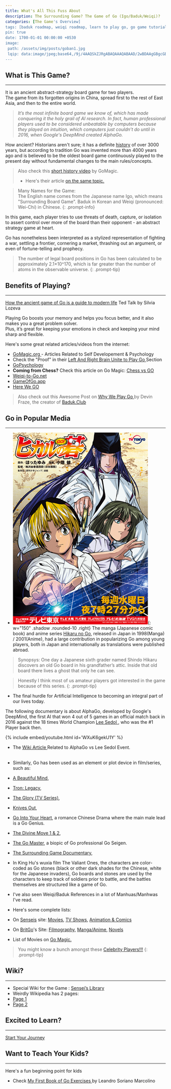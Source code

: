 ```yaml
---
title: What's All This Fuss About
description: The Surrounding Game? The Game of Go (Igo/Baduk/Weiqi)?
categories: [The Game's Overview]
tags: [baduk roadmap, weiqi roadmap, learn to play go, go game tutorial, the surrounding game]
pin: true
date: 1700-01-01 00:00:00 +0530
image: 
 path: /assets/img/posts/goban1.jpg
 lqip: data:image/jpeg;base64,/9j/4AAQSkZJRgABAQAAAQABAAD/2wBDAAgGBgcGBQgHBwcJCQgKDBQNDAsLDBkSEw8UHRofHh0aHBwgJC4nICIsIxwcKDcpLDAx
---
```


## What is This Game?
<hr>

It is an ancient abstract-strategy board game for two players. <br>
The game from its forgotten origins in China, spread first to the rest of East Asia, and then to the entire world.

> _It’s the most infinite board game we know of, which has made conquering it the holy grail of AI research. In fact,
human professional players used to be considered unbeatable by computers because they played on intuition, which
computers just couldn’t do until in 2016, when Google's DeepMind created AlphaGo._

How ancient? Historians aren't sure; it has a definite <a href="https://senseis.xmp.net/?HistoryOfGo" target="_blank">
  history</a> of over 3000 years, but according to tradition Go was invented more than 4000 years ago and is believed to
be the oldest board game continuously played to the present day without fundamental changes to the main rules/concepts.
> Also check this <a href="https://youtu.be/EN10EHNdJjQ?si=ZKZ2nakaR8rE7urO" target="_blank">short history video</a> by
GoMagic.
> - Here's their article <a href="https://gomagic.org/history-of-go/" target="_blank"> on the same topic.</a>

> Many Names for the Game: <br>
The English name comes from the Japanese name Igo, which means "Surrounding Board Game".
Baduk in Korean and Weiqi (pronounced: Wei-Chi) in Chinese.
{: .prompt-info}

In this game, each player tries to use threats of death, capture, or isolation to assert control over more of the board
than their opponent - an abstract strategy game at heart.

Go has nonetheless been interpreted as a stylized representation of fighting a war, settling a frontier, cornering a
market, thrashing out an argument, or even of fortune-telling and prophecy.

> The number of legal board positions in Go has been calculated to be approximately 2.1×10^170, which is far greater
than the number of atoms in the observable universe.
{: .prompt-tip}

## Benefits of Playing?
<hr>

<a href="https://youtu.be/wQuh9YI8rn0?si=IyLDYDlPhlmGkz2v" target="_blank">How the ancient game of Go is a guide to
  modern life</a> Ted Talk by Silvia Lozeva

Playing Go boosts your memory and helps you focus better, and it also makes you a great problem solver. <br>
Plus, it’s great for keeping your emotions in check and keeping your mind sharp and flexible.

Here's some great related articles/videos from the internet:
- <a href='https://gomagic.org/go-articles/psychology-and-self-development/' target='_blank'> GoMagic.org </a> -
Articles Related to Self Developement & Psychology
- Check the "Proof" in their <a href='https://gomagic.org/go-game/' target='_blank'> Left And Right Brain Unite to Play
  Go </a> Section
- <a href="https://gopsychology.uk/" target="_blank"> GoPsychology</a>
- **Coming from Chess?** Check this article on Go Magic: <a href='https://gomagic.org/chess-go/' target='_blank'> Chess
  vs GO </a>
- <a href='https://weiqi-to-go.net/benefits-of-weiqi/' target='_blank'> Weiqi-to-Go.net </a>
- <a href='https://gameofgo.app/learn/5-reasons-why-playing-game-of-go' target='_blank'> GameOfGo.app </a>
- <a href="https://youtu.be/SrqAlN8JZPs?si=fvFSKQKmz1aVzajh" target="_target">Here We GO</a>

> Also check out this Awesome Post on <a href='https://blog.baduk.club/why-we-play' target='_blank'> Why We Play Go </a>
by Devin Fraze, the creator of <a href='https://baduk.club' target='_blank'> Baduk.Club </a>

## Go in Popular Media
<hr>

- ![](/assets/img/posts/hng.jpg){: w="150" .shadow .rounded-10 .right}
The manga (Japanese comic book) and anime series <a href='https://en.wikipedia.org/wiki/Hikaru_no_Go'
  target='_blank'>Hikaru no Go</a>, released in Japan in 1998(Manga) / 2001(Anime), had a large contribution in
popularizing Go among young players, both in Japan and internationally as translations were published abroad.

> Synopsys: One day a Japanese sixth grader named Shindo Hikaru discovers an old Go board in his grandfather’s attic.
Inside that old board there lives a ghost that only he can see.

> Honestly I think most of us amateur players got interested in the game because of this series.
{: .prompt-tip}


- The final hurdle for Artificial Intelligence to becoming an integral part of our lives today.

The following documentary is about AlphaGo, developed by Google's DeepMind, the first AI that won 4 out of 5 games in an
official match back in 2016 against the 18 times World Champion <a href='https://en.wikipedia.org/wiki/Lee_Sedol'
  target='_blank'> Lee Sedol </a>, who was the #1 Player back then.

{% include embed/youtube.html id='WXuK6gekU1Y' %}

- The <a href='https://en.wikipedia.org/wiki/AlphaGo_versus_Lee_Sedol' target='_blank'> Wiki Article </a> Related to
AlphaGo vs Lee Sedol Event.
<br> <br>


- Similarly, Go has been used as an element or plot device in film/series, such as:
- <a href="https://en.wikipedia.org/wiki/A_Beautiful_Mind_(film)" target="_blank">A Beautiful Mind</a>,
- <a href="https://en.wikipedia.org/wiki/Tron:_Legacy" target="_blank">Tron: Legacy</a>,
- <a href="https://en.wikipedia.org/wiki/The_Glory_(TV_series)" target="_blank">The Glory (TV Series)</a>,
- <a href="https://en.wikipedia.org/wiki/Knives_Out" target="_blank">Knives Out</a>,
- <a href="https://www.youtube.com/playlist?list=PLIPiKkS-FpK-AgFy-U8nHgQJfEMvPnn3T" target="_blank">Go Into Your
  Heart</a>, a romance Chinese Drama where the main male lead is a Go Genius.
- <a href="https://en.wikipedia.org/wiki/The_Divine_Move" target="_blank">The Divine Move 1 & 2</a>,
- <a href="https://en.wikipedia.org/wiki/The_Go_Master" target="_blank">The Go Master</a>, a biopic of Go professional
Go Seigen.
- <a href="https://surroundinggamemovie.com/" target="_blank">The Surrounding Game Documentary</a>,
- In King Hu's wuxia film The Valiant Ones, the characters are color-coded as Go stones (black or other dark shades for
the Chinese, white for the Japanese invaders), Go boards and stones are used by the characters to keep track of soldiers
prior to battle, and the battles themselves are structured like a game of Go.
- I've also seen Weiqi/Baduk References in a lot of Manhuas/Manhwas I've read.
- Here's some complete lists:
- On <a href="https://senseis.xmp.net" target="_blank">Senseis</a> site: <a href="https://senseis.xmp.net/?Movies"
  target="_blank">Movies</a>, <a href="https://senseis.xmp.net/?Television" target="_blank">TV Shows</a>, <a
  href="https://senseis.xmp.net/?AnimeAndGraphicArts" target="_blank">Animation & Comics</a>
- On <a href="https://www.britgo.org/" target="_blank">BritGo</a>'s Site: <a href="https://www.britgo.org/filmography"
  target="_blank">Filmography</a>, <a href="https://www.britgo.org/general/manga" target="_blank">Manga/Anime</a>,
<a href="https://www.britgo.org/general/novels.html" target="_blank">Novels</a>
- List of Movies on <a href="https://gomagic.org/go-movies/" target="_blank">Go Magic.</a>

> You might know a bunch amongst these <a href="https://www.britgo.org/general/celeb/index.html"
  target="_blank">Celebrity Players!!!</a>
{: .prompt-tip}

## Wiki?
<hr>

- Special Wiki for the Game : <a href="https://senseis.xmp.net/?StartingPoints" target="_blank"> Sensei’s Library </a>
- Weirdly Wikipedia has 2 pages:
- <a href="https://en.wikipedia.org/wiki/Go_(game)" target="_blank"> Page 1 </a>
- <a href="https://simple.wikipedia.org/wiki/Go_(board_game)" target="_blank"> Page 2 </a>

## Excited to Learn?
<hr>

<a class="btn btn-success btn-lg" style="bg-color: #1a8754" href="/posts/How-to-use-Roadmap/">Start Your Journey</a>

## Want to Teach Your Kids?
<hr>

Here's a fun beginning point for kids
- Check <a href="https://github.com/sorianom/kids-go-books" target="_blank"> My First Book of Go Exercises </a> by Leandro Soriano Marcolino